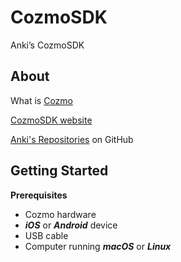 # CozmoSDK
Anki’s CozmoSDK

## About

What is [Cozmo](https://www.anki.com/cozmo)

[CozmoSDK website](https://developer.anki.com/)

[Anki's Repositories](https://github.com/anki/) on GitHub

## Getting Started

**Prerequisites**

* Cozmo hardware
* ***iOS*** or ***Android*** device
* USB cable
* Computer running ***macOS*** or ***Linux***
